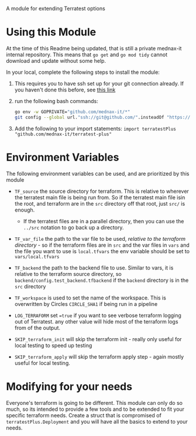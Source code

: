A module for extending Terratest options

# Using this Module

At the time of this Readme being updated, that is still a private mednax-it internal repository. This means that `go get` and `go mod tidy` cannot download and update without some help.

In your local, complete the following steps to install the module:
1. This requires you to have ssh set up for your git connection already. If you haven't done this before, see [this link](https://docs.github.com/en/authentication/connecting-to-github-with-ssh)
2. run the following bash commands:
   ```bash
   go env -w GOPRIVATE="github.com/mednax-it/*"
   git config --global url."ssh://git@github.com/".insteadOf "https://github.com/"
   ```

3. Add the following to your import statements: `import terratestPlus "github.com/mednax-it/terratest-plus"`

# Environment Variables
The following environment variables can be used, and are prioritized by this module

* `TF_source` the source directory for terraform. This is relative to wherever the terratest main file is being run from. So if the terratest main file isin the root, and terraform are in the `src` directory off that root, just `src/` is enough.
  * If the terratest files are in a parallel directory, then you can use the `../src` notation to go back up a directory.
* `TF_var_file` the path to the var file to be used, *relative to the terraform directory* - so if the terraform files are in `src` and the var files in `vars` and the file you want to use is `local.tfvars` the env variable should be set to `vars/local.tfvars`
* `TF_backend` the path to the backend file to use. Similar to vars, it is relative to the terraform source directory, so `backend/config.test_backend.tfbackend` if the `backend` directory is in the `src` directory
* `TF_workspace` is used to set the name of the workspace. This is overwritten by Circles `CIRCLE_SHA1` if being run in a pipeline

* `LOG_TERRAFORM` set `=true` if you want to see verbose terraform logging out of Terratest. any other value will hide most of the terraform logs from of the output.

* `SKIP_terraform_init` will skip the terraform init - really only useful for local testing to speed up testing
* `SKIP_terraform_apply` will skip the terraform apply step - again mostly useful for local testing.

# Modifying for your needs

Everyone's terraform is going to be different. This module can only do so much, so its intended to provide a few tools and to be extended to fit your specific terraform needs. Create a struct that is compromised of `terratestPlus.Deployment` and you will have all the basics to extend to your needs.
